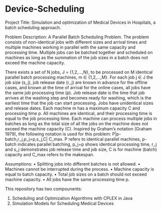# Device-Scheduling
Project Title:
Simulation and optimization of Medical Devices in Hospitals, a batch scheduling approach.

Problem Description:
A Parallel Batch Scheduling Problem.
The problem consists of non-identical jobs with different sizes and arrival times and multiple machines working in parallel with the same capacity and processing time. 
Multiple jobs can be batched together and scheduled on machines as long as the summation of the job sizes in a batch does not exceed the machine capacity. 

There exists a set of N jobs, J = {1,2,...,N}, to be processed on M identical parallel batch processing machines, m ∈ {1,2,...,M}. 
For each job j ∈ J the job size (s_j), job release date (r_j) are known in advance for the offline cases, and known at the time of arrival for the online cases, all jobs have the same job processing time (p). 
Job release date is the time that job arrives at the washing step and becomes ready for washing, which is the earliest time that the job can start processing. 
Jobs have unidentical sizes and release dates. 
Each machine m  has a maximum capacity C and processing time p. 
All machines are identical, and their processing time is equal to the job processing time. 
Each machine can process multiple jobs in batches as long as the total size of all the jobs on the machine does not exceed the machine capacity (C). 
Inspired by Graham’s notation (Graham 1979), the following notation is used for this problem: P|p-batch,r_j,p_j=p,s_j,C| C_max. P refers to identical parallel machines, p-batch indicates parallel batching, p_j=p shows identical processing time, r_j  and s_j  demonstrates job release time and job size, C is for machine (batch) capacity and C_max refers to the makespan.

Assumptions:
•	   Splitting jobs into different batches is not allowed.
•	   Machines cannot be interrupted during the process.
•	   Machine capacity is equal to batch capacity.
•	   Total job sizes on a batch should not exceed machine capacity.
•	   All jobs have the same processing time p.


This repository has two compounents:
  1. Scheduling and Optimization Algorithms with CPLEX in Java 
  2. Simulation Models for Scheduling Medical Devices 

